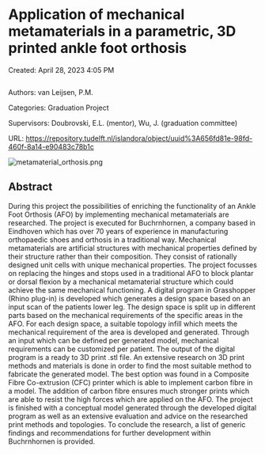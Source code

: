 # Application of mechanical metamaterials in a parametric, 3D printed ankle foot orthosis

Created: April 28, 2023 4:05 PM

```{tags} 3d-scans, Advanced-Manufacturing, data-driven, personalized
```

Authors: van Leijsen, P.M.

Categories: Graduation Project

Supervisors: Doubrovski, E.L. (mentor), Wu, J. (graduation committee)

URL: https://repository.tudelft.nl/islandora/object/uuid%3A656fd81e-98fd-460f-8a14-e90483c78b1c

![metamaterial_orthosis.png](metamaterial_orthosis.png)

## **Abstract**

During this project the possibilities of enriching the functionality of an Ankle Foot Orthosis (AFO) by implementing mechanical metamaterials are researched. The project is executed for Buchrnhornen, a company based in Eindhoven which has over 70 years of experience in manufacturing orthopaedic shoes and orthosis in a traditional way. Mechanical metamaterials are artificial structures with mechanical properties defined by their structure rather than their composition. They consist of rationally designed unit cells with unique mechanical properties. The project focusses on replacing the hinges and stops used in a traditional AFO to block plantar or dorsal flexion by a mechanical metamaterial structure which could achieve the same mechanical functioning. A digital program in Grasshopper (Rhino plug-in) is developed which generates a design space based on an input scan of the patients lower leg. The design space is split up in different parts based on the mechanical requirements of the specific areas in the AFO. For each design space, a suitable topology infill which meets the mechanical requirement of the area is developed and generated. Through an input which can be defined per generated model, mechanical requirements can be customized per patient. The output of the digital program is a ready to 3D print .stl file. An extensive research on 3D print methods and materials is done in order to find the most suitable method to fabricate the generated model. The best option was found in a Composite Fibre Co-extrusion (CFC) printer which is able to implement carbon fibre in a model. The addition of carbon fibre ensures much stronger prints which are able to resist the high forces which are applied on the AFO. The project is finished with a conceptual model generated through the developed digital program as well as an extensive evaluation and advice on the researched print methods and topologies. To conclude the research, a list of generic findings and recommendations for further development within Buchrnhornen is provided.